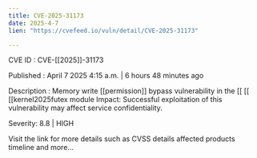 ```yaml
---
title: CVE-2025-31173
date: 2025-4-7
lien: "https://cvefeed.io/vuln/detail/CVE-2025-31173"

---
```


CVE ID : CVE-[[2025]]-31173

Published :  April 7
2025
4:15 a.m. | 6 hours
48 minutes ago

Description : Memory write  [[permission]] bypass vulnerability in the  [[ [[ [[kernel2025futex module
Impact: Successful exploitation of this vulnerability may affect service confidentiality.

Severity: 8.8 | HIGH

Visit the link for more details
such as CVSS details
affected products
timeline
and more...
